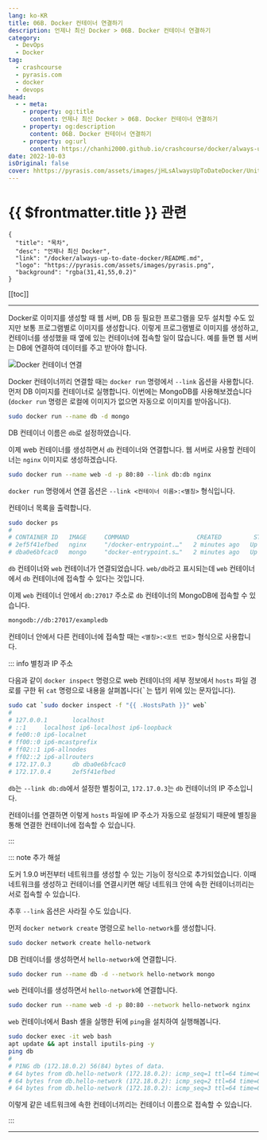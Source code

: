 ```yaml
---
lang: ko-KR
title: 06B. Docker 컨테이너 연결하기
description: 언제나 최신 Docker > 06B. Docker 컨테이너 연결하기
category: 
  - DevOps
  - Docker
tag: 
  - crashcourse
  - pyrasis.com
  - docker
  - devops
head:
  - - meta:
    - property: og:title
      content: 언제나 최신 Docker > 06B. Docker 컨테이너 연결하기
    - property: og:description
      content: 06B. Docker 컨테이너 연결하기
    - property: og:url
      content: https://chanhi2000.github.io/crashcourse/docker/always-up-to-date-docker/06B.html
date: 2022-10-03
isOriginal: false
cover: hhttps://pyrasis.com/assets/images/jHLsAlwaysUpToDateDocker/Unit06/3.png
---
```


# {{ $frontmatter.title }} 관련

```component VPCard
{
  "title": "목차",
  "desc": "언제나 최신 Docker",
  "link": "/docker/always-up-to-date-docker/README.md",
  "logo": "https://pyrasis.com/assets/images/pyrasis.png",
  "background": "rgba(31,41,55,0.2)"
}
```

[[toc]]

---

<SiteInfo
  name="6장 - 2. Docker 컨테이너 연결하기"
  desc="언제나 최신 Docker"
  url="https://pyrasis.com/jHLsAlwaysUpToDateDocker/Unit06/02"
  logo="https://pyrasis.com/assets/images/pyrasis.png"
  preview="hhttps://pyrasis.com/assets/images/jHLsAlwaysUpToDateDocker/Unit06/3.png"/>

Docker로 이미지를 생성할 때 웹 서버, DB 등 필요한 프로그램을 모두 설치할 수도 있지만 보통 프로그램별로 이미지를 생성합니다. 이렇게 프로그램별로 이미지를 생성하고, 컨테이너를 생성했을 때 옆에 있는 컨테이너에 접속할 일이 많습니다. 예를 들면 웹 서버는 DB에 연결하여 데이터를 주고 받아야 합니다.

![Docker 컨테이너 연결](https://pyrasis.com/assets/images/jHLsAlwaysUpToDateDocker/Unit06/3.png)

Docker 컨테이너끼리 연결할 때는 `docker run` 명령에서 `--link` 옵션을 사용합니다. 먼저 DB 이미지를 컨테이너로 실행합니다. 이번에는 MongoDB를 사용해보겠습니다(`docker run` 명령은 로컬에 이미지가 없으면 자동으로 이미지를 받아옵니다).

```sh
sudo docker run --name db -d mongo
```

DB 컨테이너 이름은 `db`로 설정하였습니다.

이제 web 컨테이너를 생성하면서 `db` 컨테이너와 연결합니다. 웹 서버로 사용할 컨테이너는 `nginx` 이미지로 생성하겠습니다.

```sh
sudo docker run --name web -d -p 80:80 --link db:db nginx
```

`docker run` 명령에서 연결 옵션은 `--link <컨테이너 이름>:<별칭>` 형식입니다.

컨테이너 목록을 출력합니다.

```sh
sudo docker ps
# 
# CONTAINER ID   IMAGE     COMMAND                   CREATED         STATUS         PORTS                               NAMES
# 2ef5f41efbed   nginx     "/docker-entrypoint.…"   2 minutes ago   Up 2 minutes   0.0.0.0:80->80/tcp, :::80->80/tcp   web
# dba0e6bfcac0   mongo     "docker-entrypoint.s…"   2 minutes ago   Up 2 minutes   27017/tcp                           db
```

`db` 컨테이너와 `web` 컨테이너가 연결되었습니다. `web/db`라고 표시되는데 `web` 컨테이너에서 `db` 컨테이너에 접속할 수 있다는 것입니다.

이제 `web` 컨테이너 안에서 `db:27017` 주소로 `db` 컨테이너의 MongoDB에 접속할 수 있습니다.

```sh
mongodb://db:27017/exampledb
```

컨테이너 안에서 다른 컨테이너에 접속할 때는 `<별칭>:<포트 번호>` 형식으로 사용합니다.

::: info 별칭과 IP 주소

다음과 같이 `docker inspect` 명령으로 web 컨테이너의 세부 정보에서 <FontIcon icon="fas fa-file-lines"/>`hosts` 파일 경로를 구한 뒤 `cat` 명령으로 내용을 살펴봅니다(<kbd>`</kbd>는 탭키 위에 있는 문자입니다).

```sh
sudo cat `sudo docker inspect -f "{{ .HostsPath }}" web`
# 
# 127.0.0.1       localhost
# ::1     localhost ip6-localhost ip6-loopback
# fe00::0 ip6-localnet
# ff00::0 ip6-mcastprefix
# ff02::1 ip6-allnodes
# ff02::2 ip6-allrouters
# 172.17.0.3      db dba0e6bfcac0
# 172.17.0.4      2ef5f41efbed
```

`db`는 `--link db:db`에서 설정한 별칭이고, `172.17.0.3`는 `db` 컨테이너의 IP 주소입니다.

컨테이너를 연결하면 이렇게 <FontIcon icon="fas fa-file-lines"/>`hosts` 파일에 IP 주소가 자동으로 설정되기 때문에 별칭을 통해 연결한 컨테이너에 접속할 수 있습니다.

:::

::: note 추가 해설

도커 1.9.0 버전부터 네트워크를 생성할 수 있는 기능이 정식으로 추가되었습니다. 이때 네트워크를 생성하고 컨테이너를 연결시키면 해당 네트워크 안에 속한 컨테이너끼리는 서로 접속할 수 있습니다.

추후 `--link` 옵션은 사라질 수도 있습니다.

<SiteInfo
  name="Legacy container links | Docker Docs"
  desc="Learn how to connect Docker containers together."
  url="https://docs.docker.com/engine/userguide/networking/default_network/dockerlinks/"
  logo="https://docs.docker.com/favicons/docs@2x.ico"
  preview="https://docs.docker.com/assets/images/thumbnail.webp"/>

먼저 `docker network create` 명령으로 `hello-network`를 생성합니다.

```sh
sudo docker network create hello-network
```

DB 컨테이너를 생성하면서 `hello-network`에 연결합니다.

```sh
sudo docker run --name db -d --network hello-network mongo
```

`web` 컨테이너를 생성하면서 `hello-network`에 연결합니다.

```sh
sudo docker run --name web -d -p 80:80 --network hello-network nginx
```

`web` 컨테이너에서 Bash 셸을 실행한 뒤에 `ping`을 설치하여 실행해봅니다.

```sh
sudo docker exec -it web bash
apt update && apt install iputils-ping -y
ping db
# 
# PING db (172.18.0.2) 56(84) bytes of data.
# 64 bytes from db.hello-network (172.18.0.2): icmp_seq=1 ttl=64 time=0.118 ms
# 64 bytes from db.hello-network (172.18.0.2): icmp_seq=2 ttl=64 time=0.089 ms
# 64 bytes from db.hello-network (172.18.0.2): icmp_seq=3 ttl=64 time=0.089 ms
```

이렇게 같은 네트워크에 속한 컨테이너끼리는 컨테이너 이름으로 접속할 수 있습니다.

:::

---
